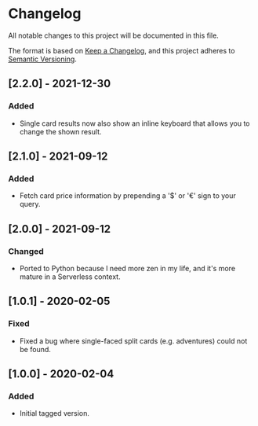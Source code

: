 # Changelog

All notable changes to this project will be documented in this file.

The format is based on [Keep a Changelog](https://keepachangelog.com/en/1.0.0/),
and this project adheres to [Semantic Versioning](https://semver.org/spec/v2.0.0.html).

## [2.2.0] - 2021-12-30

### Added

- Single card results now also show an inline keyboard that allows you to change
  the shown result.


## [2.1.0] - 2021-09-12

### Added

- Fetch card price information by prepending a '$' or '€' sign to your query.

## [2.0.0] - 2021-09-12

### Changed

- Ported to Python because I need more zen in my life, and it's more mature in
  a Serverless context.


## [1.0.1] - 2020-02-05

### Fixed

- Fixed a bug where single-faced split cards (e.g. adventures) could not be found.

## [1.0.0] - 2020-02-04

### Added

- Initial tagged version.

